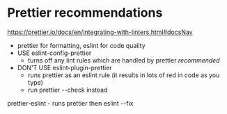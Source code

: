 # Prettier recommendations

https://prettier.io/docs/en/integrating-with-linters.html#docsNav

- prettier for formatting, eslint for code quality
- USE eslint-config-prettier
  - turns off any lint rules which are handled by prettier _recommended_
- DON'T USE eslint-plugin-prettier
  - runs prettier as an eslint rule (it results in lots of red in code as you type)
  - run prettier --check instead

prettier-eslint - runs prettier then eslint --fix
